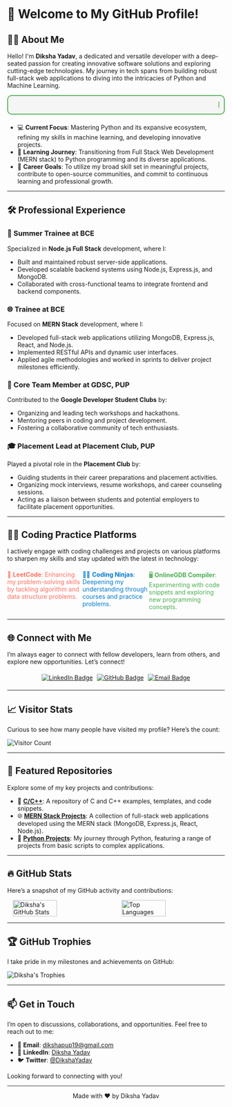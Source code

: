 # 👋 Welcome to My GitHub Profile!

## 🙋‍♀️ About Me

Hello! I'm **Diksha Yadav**, a dedicated and versatile developer with a deep-seated passion for creating innovative software solutions and exploring cutting-edge technologies. My journey in tech spans from building robust full-stack web applications to diving into the intricacies of Python and Machine Learning.

<!-- Adding Marquee for Highlighting Skills with Custom CSS -->
<div style="padding: 10px; background-color: #f5f5f5; border: 2px solid #4CAF50; border-radius: 10px; margin-bottom: 20px;">
  <marquee behavior="scroll" direction="left" scrollamount="7" style="font-size: 18px; color: #4CAF50;">
    I'm a Frontend Developer | Backend Developer | Python and ML Enthusiast
  </marquee>
</div>

- 💻 **Current Focus**: Mastering Python and its expansive ecosystem, refining my skills in machine learning, and developing innovative projects.
- 📖 **Learning Journey**: Transitioning from Full Stack Web Development (MERN stack) to Python programming and its diverse applications.
- 🎯 **Career Goals**: To utilize my broad skill set in meaningful projects, contribute to open-source communities, and commit to continuous learning and professional growth.

---

## 🛠️ Professional Experience

### 💼 Summer Trainee at BCE
Specialized in **Node.js Full Stack** development, where I:
- Built and maintained robust server-side applications.
- Developed scalable backend systems using Node.js, Express.js, and MongoDB.
- Collaborated with cross-functional teams to integrate frontend and backend components.

### 🌐 Trainee at BCE
Focused on **MERN Stack** development, where I:
- Developed full-stack web applications utilizing MongoDB, Express.js, React, and Node.js.
- Implemented RESTful APIs and dynamic user interfaces.
- Applied agile methodologies and worked in sprints to deliver project milestones efficiently.

### 🚀 Core Team Member at GDSC, PUP
Contributed to the **Google Developer Student Clubs** by:
- Organizing and leading tech workshops and hackathons.
- Mentoring peers in coding and project development.
- Fostering a collaborative community of tech enthusiasts.

### 🎓 Placement Lead at Placement Club, PUP
Played a pivotal role in the **Placement Club** by:
- Guiding students in their career preparations and placement activities.
- Organizing mock interviews, resume workshops, and career counseling sessions.
- Acting as a liaison between students and potential employers to facilitate placement opportunities.

---

## 🏋️‍♀️ Coding Practice Platforms

I actively engage with coding challenges and projects on various platforms to sharpen my skills and stay updated with the latest in technology:

<div style="display: flex; justify-content: space-around; margin: 20px 0;">
  <a href="https://leetcode.com/DikshaYadav/" style="text-decoration: none; color: #FF6F61;">
    🧩 <b>LeetCode</b>: Enhancing my problem-solving skills by tackling algorithm and data structure problems.
  </a>
  <a href="https://www.codingninjas.com/codestudio/profile/43110d67-4913-43c7-a24e-485e7279d3eb" style="text-decoration: none; color: #007ACC;">
    🧑‍🏫 <b>Coding Ninjas</b>: Deepening my understanding through courses and practice problems.
  </a>
  <a href="https://www.onlinegdb.com/users/diksha_yadav" style="text-decoration: none; color: #4CAF50;">
    🖥️ <b>OnlineGDB Compiler</b>: Experimenting with code snippets and exploring new programming concepts.
  </a>
</div>

---

## 🌐 Connect with Me

I’m always eager to connect with fellow developers, learn from others, and explore new opportunities. Let’s connect!

<div style="display: flex; justify-content: center; gap: 10px; margin: 20px 0;">
  <a href="https://www.linkedin.com/in/diksha-yadav-32b733220" target="_blank">
    <img src="https://img.shields.io/badge/LinkedIn-Connect-blue?style=for-the-badge&logo=linkedin" alt="LinkedIn Badge">
  </a>
  <a href="https://github.com/diksha-yadav-19" target="_blank">
    <img src="https://img.shields.io/badge/GitHub-Follow-lightgrey?style=for-the-badge&logo=github" alt="GitHub Badge">
  </a>
  <a href="mailto:dikshapup19@gmail.com" target="_blank">
    <img src="https://img.shields.io/badge/Email-Mail-red?style=for-the-badge&logo=gmail" alt="Email Badge">
  </a>
</div>

---

## 📈 Visitor Stats

Curious to see how many people have visited my profile? Here’s the count:

![Visitor Count](https://profile-counter.glitch.me/diksha-yadav-19/count.svg)

---

## 📂 Featured Repositories

Explore some of my key projects and contributions:

- 🚀 **[C/C++](https://github.com/diksha-yadav-19/C-CPP)**: A repository of C and C++ examples, templates, and code snippets.
- 🌐 **[MERN Stack Projects](https://github.com/diksha-yadav-19/Chat_Application)**: A collection of full-stack web applications developed using the MERN stack (MongoDB, Express.js, React, Node.js).
- 🐍 **[Python Projects](https://github.com/diksha-yadav-19/python-projects)**: My journey through Python, featuring a range of projects from basic scripts to complex applications.

---

## 🔥 GitHub Stats

Here’s a snapshot of my GitHub activity and contributions:

<div style="display: flex; justify-content: space-around;">
  <img src="https://github-readme-stats.vercel.app/api?username=diksha-yadav-19&show_icons=true&theme=radical" alt="Diksha's GitHub Stats" width="45%">
  <img src="https://github-readme-stats.vercel.app/api/top-langs/?username=diksha-yadav-19&layout=compact&theme=radical" alt="Top Languages" width="45%">
</div>

---

## 🏆 GitHub Trophies

I take pride in my milestones and achievements on GitHub:

![Diksha's Trophies](https://github-profile-trophy.vercel.app/?username=diksha-yadav-19&theme=onedark)

---

## 📫 Get in Touch

I’m open to discussions, collaborations, and opportunities. Feel free to reach out to me:

- 📧 **Email**: [dikshapup19@gmail.com](mailto:dikshapup19@gmail.com)
- 💼 **LinkedIn**: [Diksha Yadav](https://www.linkedin.com/in/diksha-yadav-32b733220)
- 🐦 **Twitter**: [@DikshaYadav](https://twitter.com/Diksha_Yadav_19) 

Looking forward to connecting with you!

---

<p align="center">
  Made with ❤️ by Diksha Yadav
</p>


